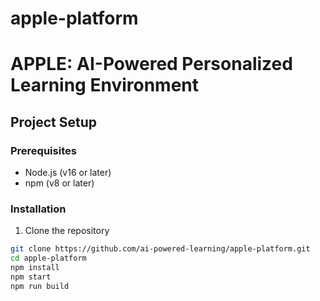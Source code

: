 # apple-platform
# APPLE: AI-Powered Personalized Learning Environment

## Project Setup

### Prerequisites
- Node.js (v16 or later)
- npm (v8 or later)

### Installation
1. Clone the repository
```bash
git clone https://github.com/ai-powered-learning/apple-platform.git
cd apple-platform
npm install
npm start
npm run build
